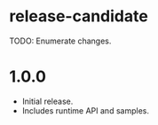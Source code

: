 # release-candidate

 TODO: Enumerate changes.
# 1.0.0

- Initial release.
- Includes runtime API and samples.
